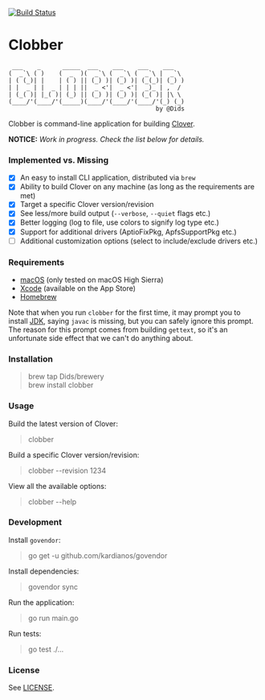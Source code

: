 [![Build Status](https://travis-ci.org/Dids/clobber.svg?branch=master)](https://travis-ci.org/Dids/clobber)

# Clobber

```
 ___    _      _____  ___    ___    ___    ___
(  _`\ ( )    (  _  )(  _`\ (  _`\ (  _`\ |  _`\
| ( (_)| |    | ( ) || (_) )| (_) )| (_(_)| (_) )
| |  _ | |  _ | | | ||  _ <'|  _ <'|  _)_ | ,  /
| (_( )| |_( )| (_) || (_) )| (_) )| (_( )| |\ \
(____/'(____/'(_____)(____/'(____/'(____/'(_) (_)
                                         by @Dids
```

Clobber is command-line application for building [Clover](https://sourceforge.net/projects/cloverefiboot/).

**NOTICE:** _Work in progress. Check the list below for details._

### Implemented vs. Missing

- [x] An easy to install CLI application, distributed via `brew`  
- [x] Ability to build Clover on any machine (as long as the requirements are met)  
- [x] Target a specific Clover version/revision  
- [x] See less/more build output (`--verbose`, `--quiet` flags etc.)  
- [x] Better logging (log to file, use colors to signify log type etc.)  
- [x] Support for additional drivers (AptioFixPkg, ApfsSupportPkg etc.)  
- [ ] Additional customization options (select to include/exclude drivers etc.)  

### Requirements

- [macOS](https://www.apple.com/lae/macos/) (only tested on macOS High Sierra)
- [Xcode](https://developer.apple.com/xcode/) (available on the App Store)
- [Homebrew](https://brew.sh/)

Note that when you run `clobber` for the first time, it may prompt you to install [JDK](http://www.oracle.com/technetwork/java/javase/downloads/jdk8-downloads-2133151.html), saying `javac` is missing, but you can safely ignore this prompt.  
The reason for this prompt comes from building `gettext`, so it's an unfortunate side effect that we can't do anything about.

### Installation

> brew tap Dids/brewery  
> brew install clobber  

### Usage

Build the latest version of Clover:  
> clobber  

Build a specific Clover version/revision:  
> clobber --revision 1234  

View all the available options:  
> clobber --help  

### Development

Install `govendor`:  
> go get -u github.com/kardianos/govendor  

Install dependencies:  
> govendor sync  

Run the application:  
> go run main.go  

Run tests:  
> go test ./...  

### License

See [LICENSE](LICENSE).
